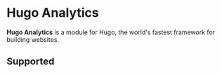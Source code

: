 # Hugo Analytics

**Hugo Analytics** is a module for Hugo, the world's fastest framework for building websites.

## Supported

